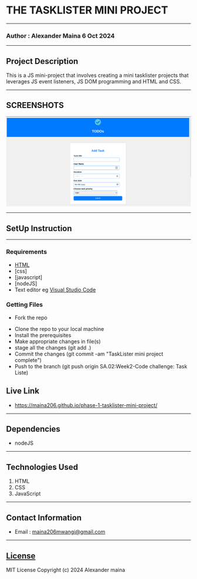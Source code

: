 # THE TASKLISTER MINI PROJECT
*****
### Author : Alexander Maina 6 Oct 2024
****
## Project Description
This is a JS mini-project that involves creating a mini tasklister projects that leverages JS event listeners, JS DOM programming and HTML and CSS.
******

## SCREENSHOTS
![image](./images/todoAppScreenshot.png)



********
## SetUp Instruction
********
### Requirements
* [HTML](html.com)
* [css]
* [javascript]
* [nodeJS]
* Text editor eg [Visual Studio Code](https://code.visualstudio.com/download)


### Getting Files
* Fork the repo
- Clone the repo to your local machine
- Install the prerequisites
- Make appropriate changes in file(s)
- stage all the changes (git add .)
- Commit the changes (git commit -am "TaskLister mini project complete")
- Push to the branch (git push origin SA.02:Week2-Code challenge: Task Liste)


## Live Link
* https://maina206.github.io/phase-1-tasklister-mini-project/

*****
## Dependencies
- nodeJS
*****
## Technologies Used
1. HTML
2. CSS
3. JavaScript
*****
## Contact Information
* Email : maina206mwangi@gmail.com
*****
## [License](LICENSE)
MIT License
Copyright (c) 2024 Alexander maina
